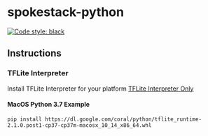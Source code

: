 # spokestack-python

[![Code style: black](https://img.shields.io/badge/code%20style-black-000000.svg)](https://github.com/psf/black)

## Instructions

### TFLite Interpreter

Install TFLite Interpreter for your platform
[TFLite Interpreter Only](https://www.tensorflow.org/lite/guide/python#install_just_the_tensorflow_lite_interpreter)

#### MacOS Python 3.7 Example

    pip install https://dl.google.com/coral/python/tflite_runtime-2.1.0.post1-cp37-cp37m-macosx_10_14_x86_64.whl
